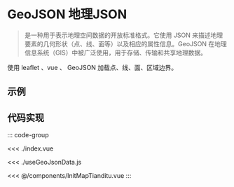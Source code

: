 <script setup>
import demo from './index.vue'
</script>

# GeoJSON 地理JSON

> 是一种用于表示地理空间数据的开放标准格式。它使用 JSON 来描述地理要素的几何形状（点、线、面等）以及相应的属性信息。GeoJSON
> 在地理信息系统（GIS）中被广泛使用，用于存储、传输和共享地理数据。

使用 leaflet 、vue 、 GeoJSON 加载点、线、面、区域边界。

## 示例

<demo></demo>

## 代码实现

::: code-group

<<< ./index.vue

<<< ./useGeoJsonData.js

<<< @/components/InitMapTianditu.vue
:::

